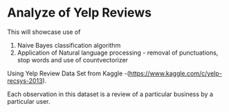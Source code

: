 # Analyze of Yelp Reviews # 

This will showcase use of 
1. Naive Bayes classification algorithm 
2. Application of Natural language processing - removal of punctuations, stop words and use of countvectorizer  

Using Yelp Review Data Set from Kaggle -(https://www.kaggle.com/c/yelp-recsys-2013).

Each observation in this dataset is a review of a particular business by a particular user.
